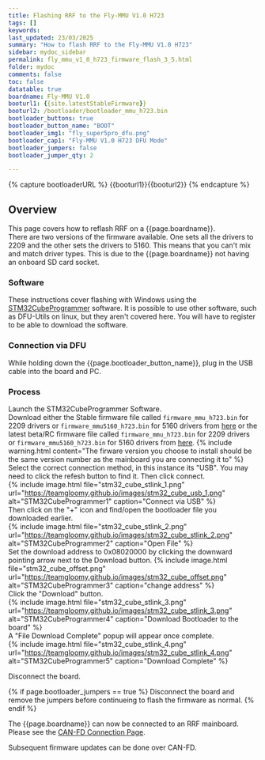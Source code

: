 ```yaml
---
title: Flashing RRF to the Fly-MMU V1.0 H723
tags: []
keywords: 
last_updated: 23/03/2025
summary: "How to flash RRF to the Fly-MMU V1.0 H723"
sidebar: mydoc_sidebar
permalink: fly_mmu_v1_0_h723_firmware_flash_3_5.html
folder: mydoc
comments: false
toc: false
datatable: true
boardname: Fly-MMU V1.0
booturl1: {{site.latestStableFirmware}}
booturl2: /bootloader/bootloader_mmu_h723.bin
bootloader_buttons: true
bootloader_button_name: "BOOT"
bootloader_img1: "fly_super5pro_dfu.png"
bootloader_cap1: "Fly-MMU V1.0 H723 DFU Mode"
bootloader_jumpers: false
bootloader_jumper_qty: 2

---
```


{% capture bootloaderURL %} {{booturl1}}{{booturl2}} {% endcapture %}

## Overview

This page covers how to reflash RRF on a {{page.boardname}}.  
There are two versions of the firmware available. One sets all the drivers to 2209 and the other sets the drivers to 5160. This means that you can't mix and match driver types. This is due to the {{page.boardname}} not having an onboard SD card socket.  

### Software

These instructions cover flashing with Windows using the [STM32CubeProgrammer](https://www.st.com/en/development-tools/stm32cubeprog.html) software. It is possible to use other software, such as DFU-Utils on linux, but they aren't covered here. You will have to register to be able to download the software.  

### Connection via DFU

While holding down the {{page.bootloader_button_name}}, plug in the USB cable into the board and PC.

### Process

Launch the STM32CubeProgrammer Software.  
Download either the Stable firmware file called `firmware_mmu_h723.bin` for 2209 drivers or `firmware_mmu5160_h723.bin` for 5160 drivers from [here]({{site.latestStableFirmware}}/mainboard/fly) or the latest beta/RC firmware file called `firmware_mmu_h723.bin` for 2209 drivers or `firmware_mmu5160_h723.bin` for 5160 drivers from [here]({{site.latestBetaFirmware}}/mainboard/fly).
{% include warning.html content="The firware version you choose to install should be the same version number as the mainboard you are connecting it to" %}
Select the correct connection method, in this instance its "USB". You may need to click the refesh button to find it. Then click connect.  
{% include image.html file="stm32_cube_stlink_1.png" url="https://teamgloomy.github.io/images/stm32_cube_usb_1.png" alt="STM32CubeProgrammer1" caption="Connect via USB" %}  
Then click on the "+" icon and find/open the bootloader file you downloaded earlier.  
{% include image.html file="stm32_cube_stlink_2.png" url="https://teamgloomy.github.io/images/stm32_cube_stlink_2.png" alt="STM32CubeProgrammer2" caption="Open File" %}  
Set the download address to 0x08020000 by clicking the downward pointing arrow next to the Download button.
{% include image.html file="stm32_cube_offset.png" url="https://teamgloomy.github.io/images/stm32_cube_offset.png" alt="STM32CubeProgrammer3" caption="change address" %}  
Click the "Download" button.  
{% include image.html file="stm32_cube_stlink_3.png" url="https://teamgloomy.github.io/images/stm32_cube_stlink_3.png" alt="STM32CubeProgrammer4" caption="Download Bootloader to the board" %}  
A "File Download Complete" popup will appear once complete.  
{% include image.html file="stm32_cube_stlink_4.png" url="https://teamgloomy.github.io/images/stm32_cube_stlink_4.png" alt="STM32CubeProgrammer5" caption="Download Complete" %}  

Disconnect the board.  

{% if page.bootloader_jumpers == true %}
Disconnect the board and remove the jumpers before continueing to flash the firmware as normal.
{% endif %}

The {{page.boardname}} can now be connected to an RRF mainboard. Please see the [CAN-FD Connection Page](fly_mmu_v1_0_h723_can_fd_3_5.html).

Subsequent firmware updates can be done over CAN-FD.
